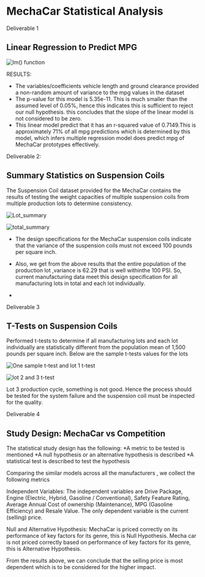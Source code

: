 # MechaCar Statistical Analysis

Deliverable 1
## Linear Regression to Predict MPG

![lm() function](https://user-images.githubusercontent.com/107904664/195490914-9860427c-3bb9-4c6b-9dff-09a09d3c00be.png)

RESULTS:
* The variables/coefficients vehicle length and ground clearance provided a non-random amount of variance to the mpg values in the dataset
* The p-value for this model is 5.35e-11. This is much smaller than the assumed level of 0.05%, hence this indicates this is sufficient to reject our null hypothesis.   this concludes that the slope of the linear model is not considered to be zero.
* This linear model predict that it has an r-squared value of 0.7149.This is approximately 71% of all mpg predictions which is determined by this model, which infers     multiple regression model does predict mpg of MechaCar prototypes effectively.


Deliverable 2:

## Summary Statistics on Suspension Coils
   The Suspension Coil dataset provided for the MechaCar contains the results of testing the weight capacities of multiple suspension coils from multiple production lots to determine consistency.

![Lot_summary](https://user-images.githubusercontent.com/107904664/195493000-ec273923-8b40-43cd-91fb-341148d41ca3.png)


![total_summary](https://user-images.githubusercontent.com/107904664/195492970-d6eff9af-c99d-430c-9117-6e3c8f6ac875.png)

  * The design specifications for the MechaCar suspension coils indicate that the variance of the suspension coils must not exceed 100 pounds per square inch.
  
  * Also, we get from the above results that the entire population of the production lot ,variance is 62.29 that is well withinthe 100 PSI. So, current manufacturing data meet this design specification for all manufacturing lots in total and each lot individually.
  * 
Deliverable 3 
## T-Tests on Suspension Coils

Performed t-tests to determine if all manufacturing lots and each lot individually are statistically different from the population mean of 1,500 pounds per square inch.
Below are the sample t-tests values for the lots

![One sample t-test and lot 1 t-test](https://user-images.githubusercontent.com/107904664/195494418-ffb200a7-eea8-42ae-81cb-a7bbb87cd8a3.png)

![lot 2 and  3 t-test](https://user-images.githubusercontent.com/107904664/195494474-6652ed08-67da-4ce3-ac24-6dca49a34246.png)


Lot 3 production cycle, something is not good. Hence the process should be tested for the system failure and the suspension coil must be inspected for the quality.

Deliverable 4
 ## Study Design: MechaCar vs Competition

The statistical study design has the following:
 *A metric to be tested is mentioned
 *A null hypothesis or an alternative hypothesis is described 
 *A statistical test is described to test the hypothesis 
 
 Comparing the similar models across all the manufacturers , we collect the following metrics
 
 Independent Variables:
 The independent variables are Drive Package, Engine (Electric, Hybrid, Gasoline / Conventional), Safety Feature Rating, Average Annual Cost of ownership (Maintenance), MPG (Gasoline Efficiency) and Resale Value.
The only dependent variable is the current (selling) price.

Null and Alternative Hypothesis:
MechaCar is priced correctly on its performance of key factors for its genre, this is Null Hypothesis.
Mecha car is not priced correctly based on performance of key factors for its genre, this is Alternative Hypothesis.

From the results above, we can conclude that the selling price is most dependent which is to be considered for the higher impact.

